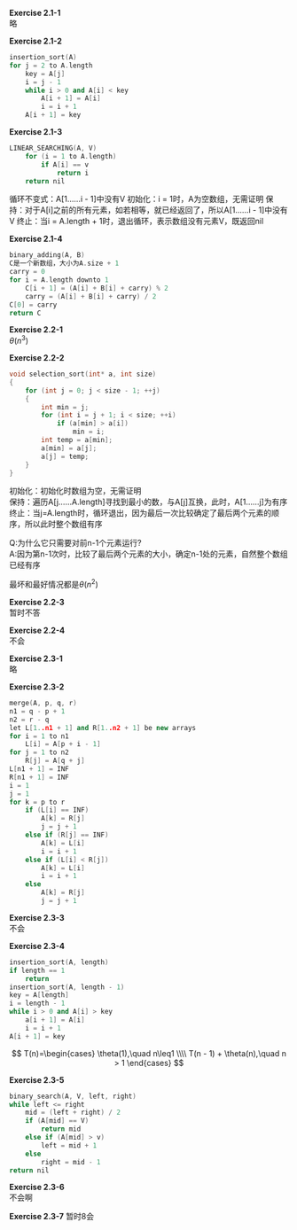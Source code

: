 **Exercise 2.1-1**  
略  

**Exercise 2.1-2**  
```c++
insertion_sort(A)
for j = 2 to A.length
	key = A[j]
	i = j - 1
	while i > 0 and A[i] < key
		A[i + 1] = A[i]
		i = i + 1
	A[i + 1] = key
```

**Exercise 2.1-3**
```c++
LINEAR_SEARCHING(A, V)
	for (i = 1 to A.length)
		if A[i] == v
			return i
	return nil
```
循环不变式：A[1……i - 1]中没有V
初始化：i = 1时，A为空数组，无需证明
保持：对于A[i]之前的所有元素，如若相等，就已经返回了，所以A[1……i - 1]中没有V
终止：当i = A.length + 1时，退出循环，表示数组没有元素V，既返回nil

**Exercise 2.1-4**
```c++
binary_adding(A, B)
C是一个新数组，大小为A.size + 1
carry = 0
for i = A.length downto 1
	C[i + 1] = (A[i] + B[i] + carry) % 2
	carry = (A[i] + B[i] + carry) / 2
C[0] = carry
return C
```

**Exercise 2.2-1**  
$\theta$($n^3$)  

**Exercise 2.2-2**
```c++
void selection_sort(int* a, int size)
{
	for (int j = 0; j < size - 1; ++j)
	{
		int min = j;
		for (int i = j + 1; i < size; ++i)
			if (a[min] > a[i])
				min = i;
		int temp = a[min];
		a[min] = a[j];
		a[j] = temp;
	}
}
```
初始化：初始化时数组为空，无需证明  
保持：遍历A[j……A.length]寻找到最小的数，与A[j]互换，此时，A[1……j]为有序  
终止：当j=A.length时，循环退出，因为最后一次比较确定了最后两个元素的顺序，所以此时整个数组有序
    
Q:为什么它只需要对前n-1个元素运行?  
A:因为第n-1次时，比较了最后两个元素的大小，确定n-1处的元素，自然整个数组已经有序  
  
最坏和最好情况都是$\theta$($n^2$)  
  
**Exercise 2.2-3**  
暂时不答  
  
**Exercise 2.2-4**  
不会  
  
**Exercise 2.3-1**  
略  
  
**Exercise 2.3-2**  
```c++
merge(A, p, q, r)
n1 = q - p + 1
n2 = r - q
let L[1..n1 + 1] and R[1..n2 + 1] be new arrays
for i = 1 to n1
	L[i] = A[p + i - 1]
for j = 1 to n2
	R[j] = A[q + j]
L[n1 + 1] = INF
R[n1 + 1] = INF
i = 1
j = 1
for k = p to r
	if (L[i] == INF)
		A[k] = R[j]
		j = j + 1
	else if (R[j] == INF)
		A[k] = L[i]	
		i = i + 1
	else if (L[i] < R[j])
		A[k] = L[i]
		i = i + 1
	else
		A[k] = R[j]
		j = j + 1
```
  
**Exercise 2.3-3**  
不会  
  
**Exercise 2.3-4**
```c++
insertion_sort(A, length)
if length == 1
	return
insertion_sort(A, length - 1)
key = A[length]
i = length - 1
while i > 0 and A[i] > key
	a[i + 1] = A[i]
	i = i + 1
A[i + 1] = key
```  
$$
T(n)=\begin{cases}
	\theta(1),\quad n\leq1 \\\\
	T(n - 1) + \theta(n),\quad n > 1
\end{cases}
$$
  
**Exercise 2.3-5**
```c++
binary_search(A, V, left, right)
while left <= right
	mid = (left + right) / 2
	if (A[mid] == V)
		return mid
	else if (A[mid] > v)
		left = mid + 1
	else
		right = mid - 1
return nil
```
  
**Exercise 2.3-6**  
不会啊  
  
**Exercise 2.3-7**
暂时8会